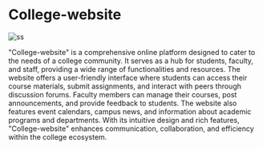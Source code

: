# College-website

![ss](https://github.com/pushkarraj7/College-website/assets/86008182/fb37a2f2-8914-4058-ad3c-99ff3816f3f5)

"College-website" is a comprehensive online platform designed to cater to the needs of a college community. It serves as a hub for students, faculty, and staff, providing a wide range of functionalities and resources. The website offers a user-friendly interface where students can access their course materials, submit assignments, and interact with peers through discussion forums. Faculty members can manage their courses, post announcements, and provide feedback to students. The website also features event calendars, campus news, and information about academic programs and departments. With its intuitive design and rich features, "College-website" enhances communication, collaboration, and efficiency within the college ecosystem.
